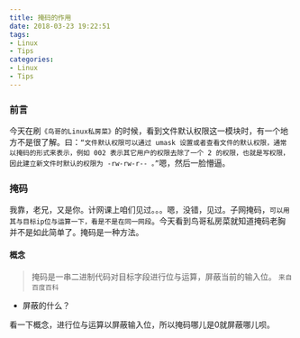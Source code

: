```yaml
---
title: 掩码的作用
date: 2018-03-23 19:22:51
tags:
- Linux
- Tips
categories:
- Linux
- Tips
---
```


### 前言

今天在刷`《鸟哥的Linux私房菜》`的时候，看到文件默认权限这一模块时，有一个地方不是很了解。曰：`“文件默认权限可以通过 umask 设置或者查看文件的默认权限，通常以掩码的形式来表示，例如 002 表示其它用户的权限去除了一个 2 的权限，也就是写权限，因此建立新文件时默认的权限为 -rw-rw-r-- 。”`嗯，然后一脸懵逼。

### 掩码

我靠，老兄，又是你。计网课上咱们见过。。。嗯，没错，见过。子网掩码，`可以用其与目标ip位与运算一下，看是不是在同一网段`。今天看到鸟哥私房菜就知道掩码老胸并不是如此简单了。掩码是一种方法。

#### 概念

> 掩码是一串二进制代码对目标字段进行位与运算，屏蔽当前的输入位。   `来自百度百科`

- 屏蔽的什么？

看一下概念，进行位与运算以屏蔽输入位，所以掩码哪儿是0就屏蔽哪儿呗。